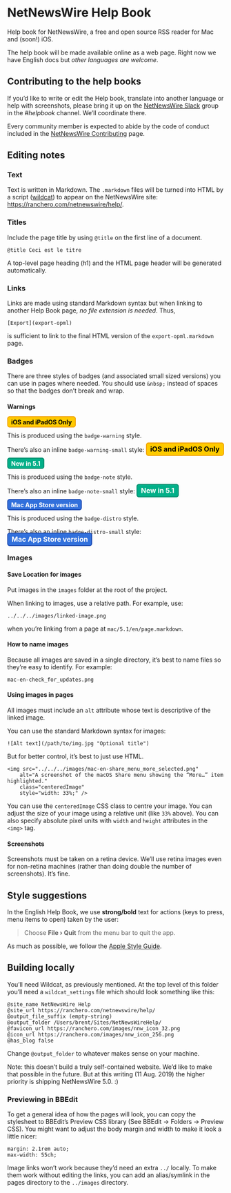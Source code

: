 # NetNewsWire Help Book

Help book for NetNewsWire, a free and open source RSS reader for Mac and (soon!) iOS. 

The help book will be made available online as a web page. Right now we have English docs but *other languages are welcome*.


Contributing to the help books
------------------------------

If you’d like to write or edit the Help book, translate into another language or help with screenshots, please bring it up on the [NetNewsWire Slack][slack] group in the *#helpbook* channel. We’ll coordinate there.

Every community member is expected to abide by the code of conduct included in the [NetNewsWire Contributing][contrib] page.

[slack]: https://ranchero.com/netnewswire/slack
[contrib]: https://github.com/brentsimmons/NetNewsWire/blob/master/CONTRIBUTING.md


Editing notes
-------------

### Text

Text is written in Markdown. The `.markdown` files will be turned into HTML by a script ([wildcat][wc]) to appear on the NetNewsWire site: <https://ranchero.com/netnewswire/help/>.

[wc]: https://github.com/brentsimmons/wildcat


### Titles

Include the page title by using `@title` on the first line of a document.

	@title Ceci est le titre
	
A top-level page heading (h1) and the HTML page header will be generated automatically.


### Links

Links are made using standard Markdown syntax but when linking to another Help Book page, *no file extension is needed*. Thus,

	[Export](export-opml)

is sufficient to link to the final HTML version of the `export-opml.markdown` page.


### Badges

There are three styles of badges (and associated small sized versions) you can use in pages where needed. You should use `&nbsp;` instead of spaces so that the badges don’t break and wrap.

#### Warnings

<span style="padding: 0.2em 0.5em;font-weight: bold;border: 2px solid #F1A100;border-radius: 6px;background-color: #FFCA00;color: black;">iOS&nbsp;and&nbsp;iPadOS Only</span>

This is produced using the `badge-warning` style.

There’s also an inline `badge-warning-small` style: <span style="padding: 0.2em 0.5em;font-weight: bold;border: 2px solid #F1A100;border-radius: 6px;background-color: #FFCA00;color: black;font-size:1rem;">iOS&nbsp;and&nbsp;iPadOS Only</span>

<span style="padding: 0.2em 0.5em;font-weight: bold;border: 2px solid #008C6D;border-radius: 6px;background-color: #00AF88;color: white;">New&nbsp;in&nbsp;5.1</span>

This is produced using the `badge-note` style.

There’s also an inline `badge-note-small` style: <span style="padding: 0.2em 0.5em;font-weight: bold;border: 2px solid #008C6D;border-radius: 6px;background-color: #00AF88;color: white;font-size: 1rem;">New&nbsp;in&nbsp;5.1</span>

<span style="padding: 0.2em 0.5em;font-weight: bold;border: 2px solid #1E49AF;border-radius: 6px;background-color: #3170DC;color: white;">Mac&nbsp;App&nbsp;Store&nbsp;version</span>

This is produced using the `badge-distro` style.

There’s also an inline `badge-distro-small` style: <span style="padding: 0.2em 0.5em;font-weight: bold;border: 2px solid #1E49AF;border-radius: 6px;background-color: #3170DC;color: white;font-size: 1rem;">Mac&nbsp;App&nbsp;Store&nbsp;version</span>


### Images


#### Save Location for images

Put images in the `images` folder at the root of the project.

When linking to images, use a relative path. For example, use:

	../../../images/linked-image.png

when you’re linking from a page at `mac/5.1/en/page.markdown`.


#### How to name images

Because all images are saved in a single directory, it’s best to name files so they’re easy to identify. For example:

	mac-en-check_for_updates.png


#### Using images in pages

All images must include an `alt` attribute whose text is descriptive of the linked image.

You can use the standard Markdown syntax for images:

	![Alt text](/path/to/img.jpg "Optional title")
	
But for better control, it’s best to just use HTML.

	<img src="../../../images/mac-en-share_menu_more_selected.png"
    	alt="A screenshot of the macOS Share menu showing the “More…” item highlighted."
    	class="centeredImage"
    	style="width: 33%;" />

You can use the `centeredImage` CSS class to centre your image. You can adjust the size of your image using a relative unit (like `33%` above). You can also specify absolute pixel units with `width` and `height` attributes in the `<img>` tag.


#### Screenshots

Screenshots must be taken on a retina device. We’ll use retina images even for non-retina machines (rather than doing double the number of screenshots). It’s fine.



Style suggestions
-----------------

In the English Help Book, we use **strong/bold** text for actions (keys to press, menu items to open) taken by the user:

> Choose **File › Quit** from the menu bar to quit the app.

As much as possible, we follow the [Apple Style Guide][asg].

[asg]: https://books.apple.com/jp/book/apple-style-guide/id1161855204?l=en "Apple Style Guide on Apple Books"



Building locally
----------------

You’ll need Wildcat, as previously mentioned. At the top level of this folder you’ll need a `wildcat_settings` file which should look something like this:

	@site_name NetNewsWire Help
	@site_url https://ranchero.com/netnewswire/help/
	@output_file_suffix (empty-string)
	@output_folder /Users/brent/Sites/NetNewsWireHelp/
	@favicon_url https://ranchero.com/images/nnw_icon_32.png
	@icon_url https://ranchero.com/images/nnw_icon_256.png
	@has_blog false

Change `@output_folder` to whatever makes sense on your machine.

Note: this doesn’t build a truly self-contained website. We’d like to make that possible in the future. But at this writing (11 Aug. 2019) the higher priority is shipping NetNewsWire 5.0. :)


### Previewing in BBEdit

To get a general idea of how the pages will look, you can copy the stylesheet to BBEdit’s Preview CSS library (See BBEdit → Folders → Preview CSS). You might want to adjust the body margin and width to make it look a little nicer:

	margin: 2.1rem auto;
	max-width: 55ch;

Image links won’t work because they’d need an extra `../` locally. To make them work without editing the links, you can add an alias/symlink in the pages directory to the `../images` directory.